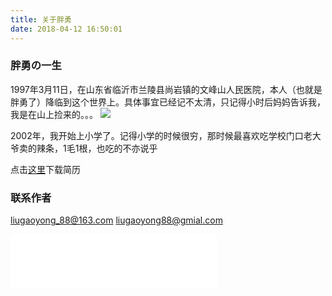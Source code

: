 ```yaml
---
title: 关于胖勇
date: 2018-04-12 16:50:01
---
```


### 胖勇の一生
1997年3月11日，在山东省临沂市兰陵县尚岩镇的文峰山人民医院，本人（也就是胖勇了）降临到这个世界上。具体事宜已经记不太清，只记得小时后妈妈告诉我，我是在山上捡来的。。。
![](http://p7b7this6.bkt.clouddn.com/18-6-21/11581128.jpg)

2002年，我开始上小学了。记得小学的时候很穷，那时候最喜欢吃学校门口老大爷卖的辣条，1毛1根，也吃的不亦说乎





   点击[这里](http://p9be4fkik.bkt.clouddn.com/LiuGaoyong-Resume.pdf)下载简历



### 联系作者

[liugaoyong_88@163.com](mailto:liugaoyong_88@163.com)
[liugaoyong88@gmial.com](mailto:liugaoyong_88@gmial.com)

<iframe 
frameborder="no" 
border="0" 
marginwidth="0" 
marginheight="0" 
width=330 
height=86 
src="//music.163.com/outchain/player?type=2&id=19067286&auto=1&height=66">
</iframe>
